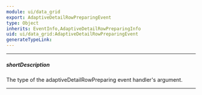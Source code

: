 ```yaml
---
module: ui/data_grid
export: AdaptiveDetailRowPreparingEvent
type: Object
inherits: EventInfo,AdaptiveDetailRowPreparingInfo
uid: ui/data_grid:AdaptiveDetailRowPreparingEvent
generateTypeLink: 
---
```

---
##### shortDescription
The type of the adaptiveDetailRowPreparing event handler's argument.

---
<!-- Description goes here -->